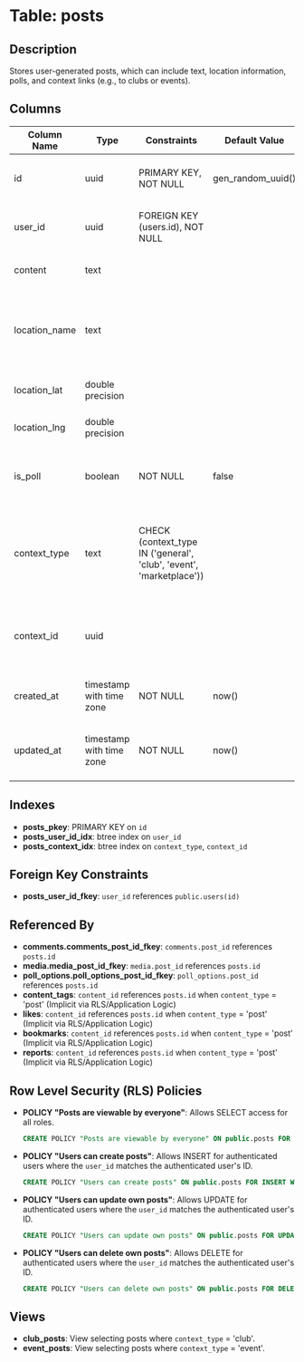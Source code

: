 # Table: posts

## Description
Stores user-generated posts, which can include text, location information, polls, and context links (e.g., to clubs or events).

## Columns

| Column Name    | Type                  | Constraints                                     | Default Value | Description                                                                 |
|----------------|-----------------------|-------------------------------------------------|---------------|-----------------------------------------------------------------------------|
| id             | uuid                  | PRIMARY KEY, NOT NULL                           | gen_random_uuid() | Unique identifier for the post.                                             |
| user_id        | uuid                  | FOREIGN KEY (users.id), NOT NULL                |               | ID of the user who created the post.                                        |
| content        | text                  |                                                 |               | Text content of the post.                                                   |
| location_name  | text                  |                                                 |               | User-defined name for the location associated with the post.                |
| location_lat   | double precision      |                                                 |               | Latitude of the location.                                                   |
| location_lng   | double precision      |                                                 |               | Longitude of the location.                                                  |
| is_poll        | boolean               | NOT NULL                                        | false         | Flag indicating if the post contains a poll.                                |
| context_type   | text                  | CHECK (context_type IN ('general', 'club', 'event', 'marketplace')) |               | Type of context the post belongs to (e.g., a specific club or event). |
| context_id     | uuid                  |                                                 |               | ID of the related context entity (e.g., club_id, event_id).               |
| created_at     | timestamp with time zone | NOT NULL                                        | now()         | Timestamp when the post was created.                                        |
| updated_at     | timestamp with time zone | NOT NULL                                        | now()         | Timestamp when the post was last updated.                                   |

## Indexes

- **posts_pkey**: PRIMARY KEY on `id`
- **posts_user_id_idx**: btree index on `user_id`
- **posts_context_idx**: btree index on `context_type`, `context_id`

## Foreign Key Constraints

- **posts_user_id_fkey**: `user_id` references `public.users(id)`

## Referenced By

- **comments.comments_post_id_fkey**: `comments.post_id` references `posts.id`
- **media.media_post_id_fkey**: `media.post_id` references `posts.id`
- **poll_options.poll_options_post_id_fkey**: `poll_options.post_id` references `posts.id`
- **content_tags**: `content_id` references `posts.id` when `content_type` = 'post' (Implicit via RLS/Application Logic)
- **likes**: `content_id` references `posts.id` when `content_type` = 'post' (Implicit via RLS/Application Logic)
- **bookmarks**: `content_id` references `posts.id` when `content_type` = 'post' (Implicit via RLS/Application Logic)
- **reports**: `content_id` references `posts.id` when `content_type` = 'post' (Implicit via RLS/Application Logic)

## Row Level Security (RLS) Policies

- **POLICY "Posts are viewable by everyone"**: Allows SELECT access for all roles.
  ```sql
  CREATE POLICY "Posts are viewable by everyone" ON public.posts FOR SELECT USING (true);
  ```
- **POLICY "Users can create posts"**: Allows INSERT for authenticated users where the `user_id` matches the authenticated user's ID.
  ```sql
  CREATE POLICY "Users can create posts" ON public.posts FOR INSERT WITH CHECK (auth.uid() = user_id);
  ```
- **POLICY "Users can update own posts"**: Allows UPDATE for authenticated users where the `user_id` matches the authenticated user's ID.
  ```sql
  CREATE POLICY "Users can update own posts" ON public.posts FOR UPDATE USING (auth.uid() = user_id);
  ```
- **POLICY "Users can delete own posts"**: Allows DELETE for authenticated users where the `user_id` matches the authenticated user's ID.
  ```sql
  CREATE POLICY "Users can delete own posts" ON public.posts FOR DELETE USING (auth.uid() = user_id);
  ```

## Views

- **club_posts**: View selecting posts where `context_type` = 'club'.
- **event_posts**: View selecting posts where `context_type` = 'event'.
